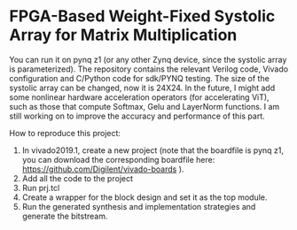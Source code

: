 # FPGA-Based Weight-Fixed Systolic Array for Matrix Multiplication
You can run it on pynq z1 (or any other Zynq device, since the systolic array is parameterized). The repository contains the relevant Verilog code, Vivado configuration and C/Python code for sdk/PYNQ testing. The size of the systolic array can be changed, now it is 24X24.
In the future, I might add some nonlinear hardware acceleration operators (for accelerating ViT), such as those that compute Softmax, Gelu and LayerNorm functions. I am still working on to improve the accuracy and performance of this part.

How to reproduce this project: 
1. In vivado2019.1, create a new project (note that the boardfile is pynq z1, you can download the corresponding boardfile here: https://github.com/Digilent/vivado-boards ).
2. Add all the code to the project
3. Run prj.tcl
4. Create a wrapper for the block design and set it as the top module.
5. Run the generated synthesis and implementation strategies and generate the bitstream.
